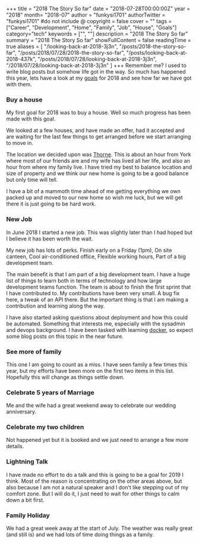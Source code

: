 +++
title = "2018 The Story So far"
date = "2018-07-28T00:00:00Z"
year = "2018"
month= "2018-07"
author = "funkysi1701"
authorTwitter = "funkysi1701" #do not include @
copyright = false
cover = ""
tags = ["Career", "Development", "Home", "Family", "Job", "House", "Goals"]
category="tech"
keywords = ["", ""]
description = "2018 The Story So far"
summary = "2018 The Story So far"
showFullContent = false
readingTime = true
aliases = [
    "/looking-back-at-2018-3j3n",
    "/posts/2018-the-story-so-far",
    "/posts/2018/07/28/2018-the-story-so-far",
    "/posts/looking-back-at-2018-437k",
    "/posts/2018/07/28/looking-back-at-2018-3j3n",
    "/2018/07/28/looking-back-at-2018-3j3n"
]
+++
Remember me? I used to write blog posts but somehow life got in the way. So much has happened this year, lets have a look at my [goals](https://dev.to/funkysi1701/lets-see-what-2018-can-do-38o1-temp-slug-2157705) for 2018 and see how far we have got with them.

### Buy a house

My first goal for 2018 was to buy a house. Well so much progress has been made with this goal.

We looked at a few houses, and have made an offer, had it accepted and are waiting for the last few things to get arranged before we start arranging to move in.

The location we decided upon was [Thorne](https://www.google.co.uk/maps/place/Thorne,+Doncaster/). This is about an hour from York where most of our friends are and my wife has lived all her life, and also an hour from where my family live. I have tried my best to balance location and size of property and we think our new home is going to be a good balance but only time will tell.

I have a bit of a mammoth time ahead of me getting everything we own packed up and moved to our new home so wish me luck, but we will get there it is just going to be hard work.

### New Job

In June 2018 I started a new job. This was slightly later than I had hoped but I believe it has been worth the wait.

My new job has lots of perks. Finish early on a Friday (1pm), On site canteen, Cool air-conditioned office, Flexible working hours, Part of a big development team.

The main benefit is that I am part of a big development team. I have a huge list of things to learn both in terms of technology and how large development teams function. The team is about to finish the first sprint that I have contributed to. My contributions have been very small. A bug fix here, a tweak of an API there. But the important thing is that I am making a contribution and learning along the way.

I have also started asking questions about deployment and how this could be automated. Something that interests me, especially with the sysadmin and devops background. I have been tasked with learning [docker](https://docs.docker.com/), so expect some blog posts on this topic in the near future.

### See more of family

This one I am going to count as a miss. I have seen family a few times this year, but my efforts have been more on the first two items in this list. Hopefully this will change as things settle down.

### Celebrate 5 years of Marriage

Me and the wife had a great weekend away to celebrate our wedding anniversary.

### Celebrate my two children

Not happened yet but it is booked and we just need to arrange a few more details.

### Lightning Talk

I have made no effort to do a talk and this is going to be a goal for 2019 I think. Most of the reason is concentrating on the other areas above, but also because I am not a natural speaker and I don’t like stepping out of my comfort zone. But I will do it, I just need to wait for other things to calm down a bit first.

### Family Holiday

We had a great week away at the start of July. The weather was really great (and still is) and we had lots of time doing things as a family.